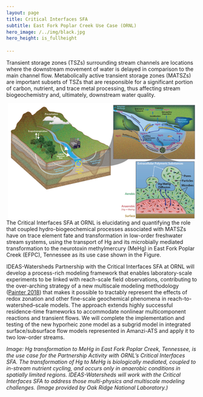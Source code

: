 ```yaml
---
layout: page
title: Critical Interfaces SFA  
subtitle: East Fork Poplar Creek Use Case (ORNL)
hero_image: /../img/black.jpg
hero_height: is_fullheight

---
```


Transient storage zones (TSZs) surrounding stream channels are locations where the downstream movement of water is delayed in comparison to the main channel flow. Metabolically active transient storage zones (MATSZs) are important subsets of TSZs that are responsible for a significant portion of carbon, nutrient, and trace metal processing, thus affecting stream biogeochemistry and, ultimately, downstream water quality.

<img width="500" src="/../img/critical_interfaces.png" align="right">

The Critical Interfaces SFA at ORNL is elucidating and quantifying the role that coupled hydro-biogeochemical processes associated with MATSZs have on trace element fate and transformation in low-order freshwater stream systems, using the transport of Hg and its microbially mediated transformation to the neurotoxin methylmercury (MeHg) in East Fork Poplar Creek (EFPC), Tennessee as its use case shown in the Figure.

IDEAS-Watersheds Partnership with the Critical Interfaces SFA at ORNL will develop a process-rich modeling framework that enables laboratory-scale experiments to be linked with reach-scale field observations, contributing to the over-arching strategy of a new multiscale modeling methodology ([Painter 2018][Painter]) that makes it possible to tractably represent the effects of redox zonation and other fine-scale geochemical phenomena in reach-to-watershed–scale models. The approach extends highly successful residence-time frameworks to accommodate nonlinear multicomponent reactions and transient flows. We will complete the implementation and testing of the new hyporheic zone model as a subgrid model in integrated surface/subsurface flow models represented in Amanzi-ATS and apply it to two low-order streams.

*Image: Hg transformation to MeHg in East Fork Poplar Creek, Tennessee, is the use case for the Partnership Activity with ORNL’s Critical Interfaces SFA. The transformation of Hg to MeHg is biologically mediated, coupled to in-stream nutrient cycling, and occurs only in anaerobic conditions in spatially limited regions. IDEAS-Watersheds will work with the Critical Interfaces SFA to address those multi-physics and multiscale modeling challenges. (Image provided by Oak Ridge National Laboratory.)*

[Painter]: https://agupubs.onlinelibrary.wiley.com/doi/full/10.1029/2018WR022831



